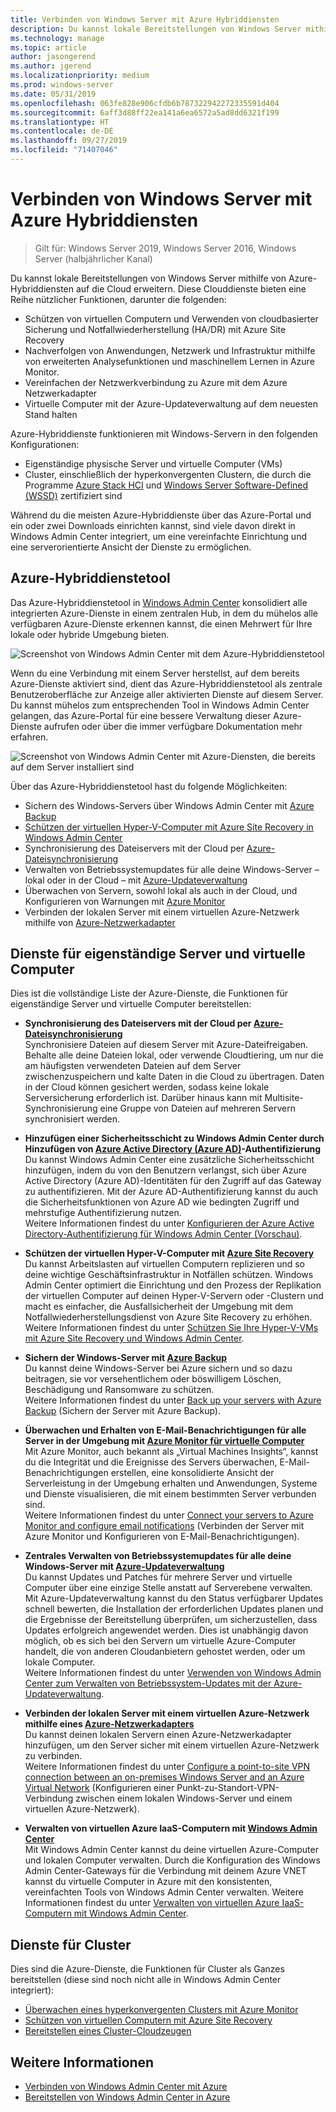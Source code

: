 ```yaml
---
title: Verbinden von Windows Server mit Azure Hybriddiensten
description: Du kannst lokale Bereitstellungen von Windows Server mithilfe von Azure-Hybriddiensten auf die Cloud erweitern.
ms.technology: manage
ms.topic: article
author: jasongerend
ms.author: jgerend
ms.localizationpriority: medium
ms.prod: windows-server
ms.date: 05/31/2019
ms.openlocfilehash: 063fe828e906cfdb6b787322942272335591d404
ms.sourcegitcommit: 6aff3d88ff22ea141a6ea6572a5ad8dd6321f199
ms.translationtype: HT
ms.contentlocale: de-DE
ms.lasthandoff: 09/27/2019
ms.locfileid: "71407046"
---
```

# <a name="connecting-windows-server-to-azure-hybrid-services"></a>Verbinden von Windows Server mit Azure Hybriddiensten

>Gilt für: Windows Server 2019, Windows Server 2016, Windows Server (halbjährlicher Kanal)

Du kannst lokale Bereitstellungen von Windows Server mithilfe von Azure-Hybriddiensten auf die Cloud erweitern. Diese Clouddienste bieten eine Reihe nützlicher Funktionen, darunter die folgenden:

- Schützen von virtuellen Computern und Verwenden von cloudbasierter Sicherung und Notfallwiederherstellung (HA/DR) mit Azure Site Recovery 
- Nachverfolgen von Anwendungen, Netzwerk und Infrastruktur mithilfe von erweiterten Analysefunktionen und maschinellem Lernen in Azure Monitor. 
- Vereinfachen der Netzwerkverbindung zu Azure mit dem Azure Netzwerkadapter
- Virtuelle Computer mit der Azure-Updateverwaltung auf dem neuesten Stand halten

Azure-Hybriddienste funktionieren mit Windows-Servern in den folgenden Konfigurationen:

- Eigenständige physische Server und virtuelle Computer (VMs)
- Cluster, einschließlich der hyperkonvergenten Clustern, die durch die Programme [Azure Stack HCI](https://docs.microsoft.com/azure-stack/operator/azure-stack-hci-overview) und [Windows Server Software-Defined (WSSD)](https://www.microsoft.com/en-us/cloud-platform/software-defined-datacenter) zertifiziert sind

Während du die meisten Azure-Hybriddienste über das Azure-Portal und ein oder zwei Downloads einrichten kannst, sind viele davon direkt in Windows Admin Center integriert, um eine vereinfachte Einrichtung und eine serverorientierte Ansicht der Dienste zu ermöglichen.

## <a name="azure-hybrid-services-tool"></a>Azure-Hybriddienstetool

Das Azure-Hybriddienstetool in [Windows Admin Center](../understand/windows-admin-center.md) konsolidiert alle integrierten Azure-Dienste in einem zentralen Hub, in dem du mühelos alle verfügbaren Azure-Dienste erkennen kannst, die einen Mehrwert für Ihre lokale oder hybride Umgebung bieten. 

![Screenshot von Windows Admin Center mit dem Azure-Hybriddienstetool](../media/azure-services/ahs-discover.png)

Wenn du eine Verbindung mit einem Server herstellst, auf dem bereits Azure-Dienste aktiviert sind, dient das Azure-Hybriddienstetool als zentrale Benutzeroberfläche zur Anzeige aller aktivierten Dienste auf diesem Server. Du kannst mühelos zum entsprechenden Tool in Windows Admin Center gelangen, das Azure-Portal für eine bessere Verwaltung dieser Azure-Dienste aufrufen oder über die immer verfügbare Dokumentation mehr erfahren. 

![Screenshot von Windows Admin Center mit Azure-Diensten, die bereits auf dem Server installiert sind](../media/azure-services/ahs-dayN.png)

Über das Azure-Hybriddienstetool hast du folgende Möglichkeiten:
- Sichern des Windows-Servers über Windows Admin Center mit [Azure Backup](azure-backup.md)
- [Schützen der virtuellen Hyper-V-Computer mit Azure Site Recovery in Windows Admin Center](azure-site-recovery.md)
- Synchronisierung des Dateiservers mit der Cloud per [Azure-Dateisynchronisierung](azure-file-sync.md)
- Verwalten von Betriebssystemupdates für alle deine Windows-Server – lokal oder in der Cloud – mit [Azure-Updateverwaltung](azure-update-management.md)
- Überwachen von Servern, sowohl lokal als auch in der Cloud, und Konfigurieren von Warnungen mit [Azure Monitor](azure-monitor.md)
- Verbinden der lokalen Server mit einem virtuellen Azure-Netzwerk mithilfe von [Azure-Netzwerkadapter](https://aka.ms/WACNetworkAdapter)

## <a name="services-for-stand-alone-servers-and-vms"></a>Dienste für eigenständige Server und virtuelle Computer

Dies ist die vollständige Liste der Azure-Dienste, die Funktionen für eigenständige Server und virtuelle Computer bereitstellen:

- **Synchronisierung des Dateiservers mit der Cloud per [Azure-Dateisynchronisierung](https://aka.ms/afs)**  
Synchronisiere Dateien auf diesem Server mit Azure-Dateifreigaben. Behalte alle deine Dateien lokal, oder verwende Cloudtiering, um nur die am häufigsten verwendeten Dateien auf dem Server zwischenzuspeichern und kalte Daten in die Cloud zu übertragen. Daten in der Cloud können gesichert werden, sodass keine lokale Serversicherung erforderlich ist. Darüber hinaus kann mit Multisite-Synchronisierung eine Gruppe von Dateien auf mehreren Servern synchronisiert werden.

- **Hinzufügen einer Sicherheitsschicht zu Windows Admin Center durch Hinzufügen von [Azure Active Directory (Azure AD)](https://azure.microsoft.com/services/active-directory/)-Authentifizierung**  
Du kannst Windows Admin Center eine zusätzliche Sicherheitsschicht hinzufügen, indem du von den Benutzern verlangst, sich über Azure Active Directory (Azure AD)-Identitäten für den Zugriff auf das Gateway zu authentifizieren. Mit der Azure AD-Authentifizierung kannst du auch die Sicherheitsfunktionen von Azure AD wie bedingten Zugriff und mehrstufige Authentifizierung nutzen.  
Weitere Informationen findest du unter [Konfigurieren der Azure Active Directory-Authentifizierung für Windows Admin Center (Vorschau)](../configure/user-access-control.md#azure-active-directory).  

- **Schützen der virtuellen Hyper-V-Computer mit [Azure Site Recovery](https://docs.microsoft.com/azure/site-recovery/site-recovery-overview)**  
Du kannst Arbeitslasten auf virtuellen Computern replizieren und so deine wichtige Geschäftsinfrastruktur in Notfällen schützen. Windows Admin Center optimiert die Einrichtung und den Prozess der Replikation der virtuellen Computer auf deinen Hyper-V-Servern oder -Clustern und macht es einfacher, die Ausfallsicherheit der Umgebung mit dem Notfallwiederherstellungsdienst von Azure Site Recovery zu erhöhen.  
Weitere Informationen findest du unter [Schützen Sie Ihre Hyper-V-VMs mit Azure Site Recovery und Windows Admin Center](azure-site-recovery.md).

- **Sichern der Windows-Server mit [Azure Backup](https://docs.microsoft.com/azure/backup/backup-overview)**  
Du kannst deine Windows-Server bei Azure sichern und so dazu beitragen, sie vor versehentlichem oder böswilligem Löschen, Beschädigung und Ransomware zu schützen.  
Weitere Informationen findest du unter [Back up your servers with Azure Backup](azure-backup.md) (Sichern der Server mit Azure Backup).

- **Überwachen und Erhalten von E-Mail-Benachrichtigungen für alle Server in der Umgebung mit [Azure Monitor für virtuelle Computer](https://docs.microsoft.com/azure/azure-monitor/insights/vminsights-overview)**  
Mit Azure Monitor, auch bekannt als „Virtual Machines Insights“, kannst du die Integrität und die Ereignisse des Servers überwachen, E-Mail-Benachrichtigungen erstellen, eine konsolidierte Ansicht der Serverleistung in der Umgebung erhalten und Anwendungen, Systeme und Dienste visualisieren, die mit einem bestimmten Server verbunden sind.  
Weitere Informationen findest du unter [Connect your servers to Azure Monitor and configure email notifications](azure-monitor.md) (Verbinden der Server mit Azure Monitor und Konfigurieren von E-Mail-Benachrichtigungen).

- **Zentrales Verwalten von Betriebssystemupdates für alle deine Windows-Server mit [Azure-Updateverwaltung](https://docs.microsoft.com/azure/automation/automation-update-management)**  
Du kannst Updates und Patches für mehrere Server und virtuelle Computer über eine einzige Stelle anstatt auf Serverebene verwalten. Mit Azure-Updateverwaltung kannst du den Status verfügbarer Updates schnell bewerten, die Installation der erforderlichen Updates planen und die Ergebnisse der Bereitstellung überprüfen, um sicherzustellen, dass Updates erfolgreich angewendet werden. Dies ist unabhängig davon möglich, ob es sich bei den Servern um virtuelle Azure-Computer handelt, die von anderen Cloudanbietern gehostet werden, oder um lokale Computer.  
Weitere Informationen findest du unter [Verwenden von Windows Admin Center zum Verwalten von Betriebssystem-Updates mit der Azure-Updateverwaltung](azure-update-management.md).

- **Verbinden der lokalen Server mit einem virtuellen Azure-Netzwerk mithilfe eines [Azure-Netzwerkadapters](https://aka.ms/WACNetworkAdapter)**  
Du kannst deinen lokalen Servern einen Azure-Netzwerkadapter hinzufügen, um den Server sicher mit einem virtuellen Azure-Netzwerk zu verbinden.  
Weitere Informationen findest du unter [Configure a point-to-site VPN connection between an on-premises Windows Server and an Azure Virtual Network](https://aka.ms/WACNetworkAdapter) (Konfigurieren einer Punkt-zu-Standort-VPN-Verbindung zwischen einem lokalen Windows-Server und einem virtuellen Azure-Netzwerk).

- **Verwalten von virtuellen Azure IaaS-Computern mit [Windows Admin Center](manage-azure-vms.md)**  
Mit Windows Admin Center kannst du deine virtuellen Azure-Computer und lokalen Computer verwalten. Durch die Konfiguration des Windows Admin Center-Gateways für die Verbindung mit deinem Azure VNET kannst du virtuelle Computer in Azure mit den konsistenten, vereinfachten Tools von Windows Admin Center verwalten. Weitere Informationen findest du unter [Verwalten von virtuellen Azure IaaS-Computern mit Windows Admin Center](manage-azure-vms.md).

## <a name="services-for-clusters"></a>Dienste für Cluster

Dies sind die Azure-Dienste, die Funktionen für Cluster als Ganzes bereitstellen (diese sind noch nicht alle in Windows Admin Center integriert):

- [Überwachen eines hyperkonvergenten Clusters mit Azure Monitor](../../../storage/storage-spaces/configure-azure-monitor.md)
- [Schützen von virtuellen Computern mit Azure Site Recovery](azure-site-recovery.md)
- [Bereitstellen eines Cluster-Cloudzeugen](../../../failover-clustering/deploy-cloud-witness.md)

## <a name="see-also"></a>Weitere Informationen

- [Verbinden von Windows Admin Center mit Azure](azure-integration.md)
- [Bereitstellen von Windows Admin Center in Azure](deploy-wac-in-azure.md)